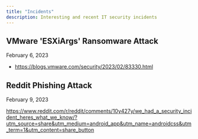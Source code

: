 ```yaml
---
title: "Incidents"
description: Interesting and recent IT security incidents
---
```


## VMware 'ESXiArgs' Ransomware Attack

February 6, 2023

- https://blogs.vmware.com/security/2023/02/83330.html

## Reddit Phishing Attack

February 9, 2023

https://www.reddit.com/r/reddit/comments/10y427y/we_had_a_security_incident_heres_what_we_know/?utm_source=share&utm_medium=android_app&utm_name=androidcss&utm_term=1&utm_content=share_button
